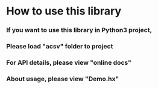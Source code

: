 How to use this library
================
### If you want to use this library in Python3 project,  
### Please load "**acsv**" folder to project  
### For API details, please view "**online docs**"  
### About usage, please view "**Demo.hx**"  